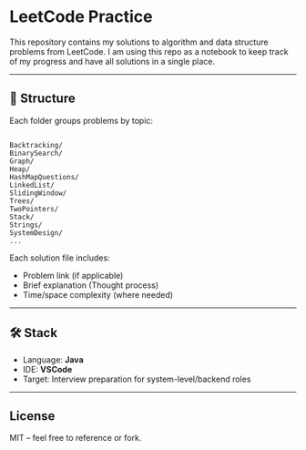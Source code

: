 # LeetCode Practice

This repository contains my solutions to algorithm and data structure problems from LeetCode. I am using this repo as a notebook to keep track of my progress and have all solutions in a single place.

---

## 📁 Structure

Each folder groups problems by topic:

```

Backtracking/
BinarySearch/
Graph/
Heap/
HashMapQuestions/
LinkedList/
SlidingWindow/
Trees/
TwoPointers/
Stack/
Strings/
SystemDesign/
...

```

Each solution file includes:

- Problem link (if applicable)
- Brief explanation (Thought process)
- Time/space complexity (where needed)

---

## 🛠️ Stack

- Language: **Java**
- IDE: **VSCode**
- Target: Interview preparation for system-level/backend roles

---

## License

MIT – feel free to reference or fork.
